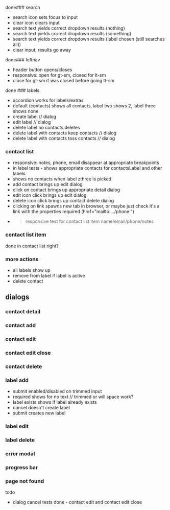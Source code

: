 
done### search
* search icon sets focus to input
* clear icon clears input
* search text yields correct dropdown results (nothing)
* search text yields correct dropdown results (something)
* search text yields correct dropdown results (label chosen (still searches all))
* clear input, results go away

done### leftnav
* header button opens/closes
* responsive: open for gt-sm, closed for lt-sm
* close for gt-sm if was closed before going lt-sm

done ### labels
* accordion works for labels/extras
* default (contacts) shows all contacts, label two shows 2, label three shows none
* create label // dialog
* edit label // dialog
* delete label no contacts deletes
* delete label with contacts keep contacts // dialog
* delete label with contacts toss contacts // dialog

### contact list
* responsive: notes, phone, email disappear at appropriate breakpoints
*  in label tests - shows appropriate contacts for contactsLabel and other labels
*  shows no contacts when label zthree is picked
*  add contact brings up edit dialog
*  click on contact brings up appropriate detail dialog
*  edit icon click brings up edit dialog
*  delete icon click brings up contact delete dialog
*  clicking on link spawns new tab in browser, or maybe just check it's a link with the properties required (href="mailto:.../phone:")
* >responsive test for contact list item name/email/phone/notes 

 
### contact list item
done in contact list right?

### more actions
* all labels show up
* remove from label if label is active
* delete contact

## dialogs
### contact detail 
### contact add
### contact edit 
### contact edit close
### contact delete 
### label add
* submit enabled/disabled on trimmed input
* required shows for no text // trimmed or will space work?
* label exists shows if label already exists
* cancel doesn't create label
* submit creates new label

### label edit
### label delete

### error modal
### progress bar
### page not found


todo
* dialog cancel tests
done - contact edit and contact edit close
